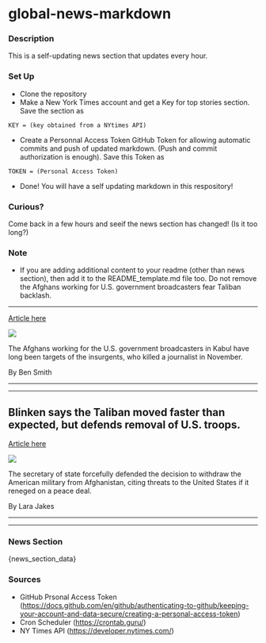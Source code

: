 # global-news-markdown

### Description 
This is a self-updating news section that updates every hour.

### Set Up 
* Clone the repository
* Make a New York Times account and get a Key for top stories section. Save the section as 
 ```
 KEY = (key obtained from a NYtimes API)
 ```
*  Create a Personnal Access Token GitHub Token for allowing automatic commits and push of updated markdown. (Push and commit authorization is enough). Save this Token as 
```
TOKEN = (Personal Access Token)
```
* Done! You will have a self updating markdown in this respository!

### Curious?
Come back in a few hours and seeif the news section has changed! (Is it too long?)

### Note
* If you are adding additional content to your readme (other than news section), then add it to the README_template.md file too. Do not remove the Afghans working for U.S. government broadcasters fear Taliban backlash.
-----------------------------------------------------------------------

[Article here](https://www.nytimes.com/2021/08/15/world/asia/afghans-radio-united-states-taliban-fear.html)

[![](https://static01.nyt.com/images/2021/08/15/world/15afghanistan-briefing-media/15afghanistan-briefing-media-superJumbo-v2.jpg)](https://www.nytimes.com/2021/08/15/world/asia/afghans-radio-united-states-taliban-fear.html)

The Afghans working for the U.S. government broadcasters in Kabul have long been targets of the insurgents, who killed a journalist in November.

By Ben Smith

* * *

* * *

Blinken says the Taliban moved faster than expected, but defends removal of U.S. troops.
----------------------------------------------------------------------------------------

[Article here](https://www.nytimes.com/2021/08/15/world/taliban-blinken-afghanistan-kabul.html)

[![](https://static01.nyt.com/images/2021/08/15/world/15afghanistan-briefing-blinken/merlin_193100604_6bb9d262-f1ca-42b2-b627-62e900b09639-superJumbo.jpg)](https://www.nytimes.com/2021/08/15/world/taliban-blinken-afghanistan-kabul.html)

The secretary of state forcefully defended the decision to withdraw the American military from Afghanistan, citing threats to the United States if it reneged on a peace deal.

By Lara Jakes

* * *

* * *

### News Section 
{news_section_data}


### Sources 
* GitHub Prsonal Access Token (https://docs.github.com/en/github/authenticating-to-github/keeping-your-account-and-data-secure/creating-a-personal-access-token)
* Cron Scheduler (https://crontab.guru/)
* NY Times API (https://developer.nytimes.com/)
